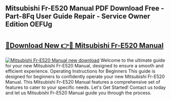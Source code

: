 ## Mitsubishi Fr-E520 Manual PDF Download Free - Part-8Fq User Guide Repair - Service Owner Edition OEFUg

# <h2><a href="http://cf2269.oget.top/?id=Mitsubishi+Fr-E520+Manual">🔗Download New 👉🔴 Mitsubishi Fr-E520 Manual</a></h2>

[![Mitsubishi Fr-E520 Manual new download](https://i.imgur.com/5g1atiW.png)](http://cf2269.oget.top/?id=Mitsubishi+Fr-E520+Manual)
Welcome to the ultimate guide for your new Mitsubishi Fr-E520 Manual, designed to ensure a smooth and efficient experience. Operating Instructions for Beginners This guide is designed for beginners to confidently operate your new Mitsubishi Fr-E520 Manual. This Mitsubishi Fr-E520 Manual features a comprehensive set of features to cater to your specific needs. Let's Get Started! Contact us today and let us Mitsubishi Fr-E520 Manual guide you through the process.

